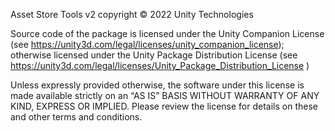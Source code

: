Asset Store Tools v2 copyright © 2022 Unity Technologies

Source code of the package is licensed under the Unity Companion License (see https://unity3d.com/legal/licenses/unity_companion_license); otherwise licensed under the Unity Package Distribution License (see https://unity3d.com/legal/licenses/Unity_Package_Distribution_License )

Unless expressly provided otherwise, the software under this license is made available strictly on an “AS IS” BASIS WITHOUT WARRANTY OF ANY KIND, EXPRESS OR IMPLIED. Please review the license for details on these and other terms and conditions.